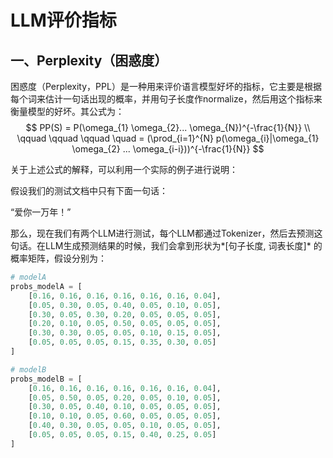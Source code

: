 # LLM评价指标

## 一、Perplexity（困惑度）

困惑度（Perplexity，PPL）是一种用来评价语言模型好坏的指标，它主要是根据每个词来估计一句话出现的概率，并用句子长度作normalize，然后用这个指标来衡量模型的好坏。其公式为：
$$
PP(S) = P(\omega_{1} \omega_{2}... \omega_{N})^{-\frac{1}{N}} \\
\qquad \qquad \qquad \quad = (\prod_{i=1}^{N} p(\omega_{i}|\omega_{1} \omega_{2} ... \omega_{i-i}))^{-\frac{1}{N}}
$$

关于上述公式的解释，可以利用一个实际的例子进行说明：

假设我们的测试文档中只有下面一句话：

“爱你一万年！”

那么，现在我们有两个LLM进行测试，每个LLM都通过Tokenizer，然后去预测这句话。在LLM生成预测结果的时候，我们会拿到形状为*[句子长度, 词表长度]* 的概率矩阵，假设分别为：

```python
# modelA
probs_modelA = [
    [0.16, 0.16, 0.16, 0.16, 0.16, 0.16, 0.04], 
    [0.05, 0.30, 0.05, 0.40, 0.05, 0.10, 0.05], 
    [0.30, 0.05, 0.30, 0.20, 0.05, 0.05, 0.05], 
    [0.20, 0.10, 0.05, 0.50, 0.05, 0.05, 0.05], 
    [0.30, 0.30, 0.05, 0.05, 0.10, 0.15, 0.05], 
    [0.05, 0.05, 0.05, 0.15, 0.35, 0.30, 0.05]
]

# modelB
probs_modelB = [
    [0.16, 0.16, 0.16, 0.16, 0.16, 0.16, 0.04], 
    [0.05, 0.50, 0.05, 0.20, 0.05, 0.10, 0.05], 
    [0.30, 0.05, 0.40, 0.10, 0.05, 0.05, 0.05], 
    [0.10, 0.10, 0.05, 0.60, 0.05, 0.05, 0.05], 
    [0.40, 0.30, 0.05, 0.05, 0.10, 0.05, 0.05], 
    [0.05, 0.05, 0.05, 0.15, 0.40, 0.25, 0.05]
]
```

